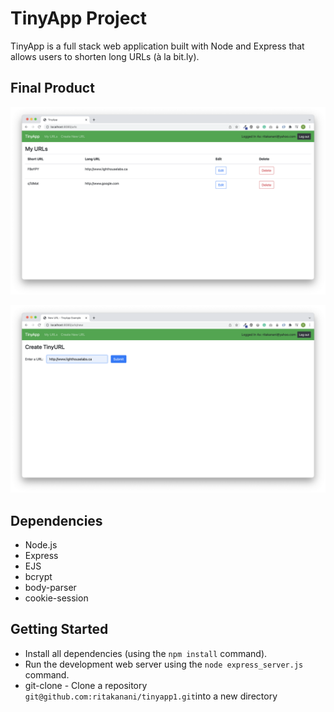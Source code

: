 # TinyApp Project

TinyApp is a full stack web application built with Node and Express that allows users to shorten long URLs (à la bit.ly).

## Final Product

!["Tinyapp urls-home page"](https://github.com/ritakanani/tinyapp1/blob/master/docs/urls-home.png)

!["Tinyapp Create New url"](https://github.com/ritakanani/tinyapp1/blob/master/docs/urls-new.png)

## Dependencies

- Node.js
- Express
- EJS
- bcrypt
- body-parser
- cookie-session

## Getting Started

- Install all dependencies (using the `npm install` command).
- Run the development web server using the `node express_server.js` command.
- git-clone - Clone a repository `git@github.com:ritakanani/tinyapp1.git`into a new directory